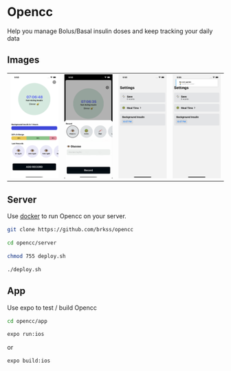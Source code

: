# Opencc

Help you manage Bolus/Basal insulin doses and keep tracking your daily data

## Images

|                          |                           |                              |                       |
| ---                      | ---                       | ---                          | ---                   |
| ![i1](images/1.png "i1") | ![i2](images/2.png "i2")  | ![i3](images/3.png "i3") | ![i4](images/4.png "i4")  |


 
 


## Server

Use [docker](https://docker.io/) to run Opencc on your server.

```bash
git clone https://github.com/brkss/opencc
```

```bash
cd opencc/server
```

```bash
chmod 755 deploy.sh
```

```bash
./deploy.sh
```

## App

Use expo to test / build Opencc


```bash
cd opencc/app
```

```bash
expo run:ios
```

or 

```bash
expo build:ios
```

